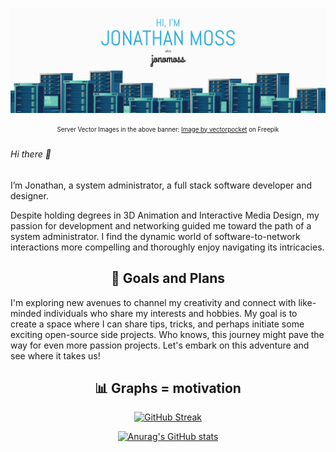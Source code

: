 <!-- Center all contents -->
<div align="center">

[![Jonathan's GitHub Banner](./assets/banner.jpg)](https://github.com/Jono-Moss)

<sub><sup>Server Vector Images in the above banner:
<a href="https://www.freepik.com/free-vector/server-racks-database-room-data-center-with-cloud-computer-connections_2238386.htm#query=server%20rack&position=9&from_view=keyword&track=ais&uuid=6fe068a5-69c0-4869-86cd-cbeb017fc9cd">Image by vectorpocket</a> on Freepik</sub></sup>

<div align="left">

###### Hi there 👋
I’m Jonathan, a system administrator, a full stack software developer and designer. 

Despite holding degrees in 3D Animation and Interactive Media Design, my passion for development and networking guided me toward the path of a system administrator. I find the dynamic world of software-to-network interactions more compelling and thoroughly enjoy navigating its intricacies.

</div>

## 🌱 Goals and Plans

<div align="left">

I'm exploring new avenues to channel my creativity and connect with like-minded individuals who share my interests and hobbies. My goal is to create a space where I can share tips, tricks, and perhaps initiate some exciting open-source side projects. Who knows, this journey might pave the way for even more passion projects. Let's embark on this adventure and see where it takes us!

</div>

## 📊 Graphs = motivation 

<div align="center">
  
[![GitHub Streak](https://github-readme-streak-stats.herokuapp.com?user=Jono-Moss&mode=weekly)](https://git.io/streak-stats)

[![Anurag's GitHub stats](https://github-readme-stats.vercel.app/api?username=Jono-Moss)](https://github.com/anuraghazra/github-readme-stats)

</div>
